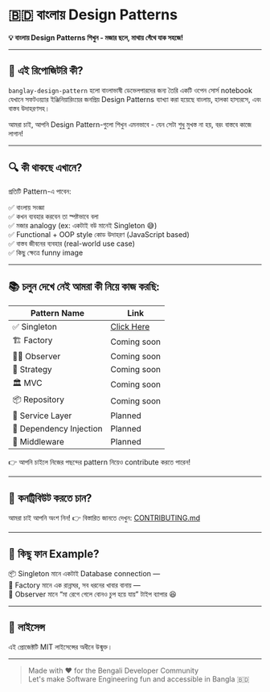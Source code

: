 # 🇧🇩 বাংলায় Design Patterns

**💡 বাংলায় Design Patterns শিখুন - মজার ছলে, মাথায় গেঁথে যাক সহজে!**

---

## 🤔 এই রিপোজিটরি কী?

`banglay-design-pattern` হলো বাংলাভাষী ডেভেলপারদের জন্য তৈরি একটি ওপেন সোর্স notebook যেখানে সফটওয়্যার ইঞ্জিনিয়ারিংয়ের জনপ্রিয় Design Patterns ব্যাখ্যা করা হয়েছে বাংলায়, হালকা হাস্যরসে, এবং বাস্তব উদাহরণসহ।

আমরা চাই, আপনি Design Pattern-গুলো শিখুন এমনভাবে - যেন সেটা শুধু মুখস্ত না হয়, বরং বাস্তবে কাজে লাগান!

---

## 🔍 কী থাকছে এখানে?

প্রতিটি Pattern-এ পাবেন:

✅ বাংলায় সংজ্ঞা  
✅ কখন ব্যবহার করবেন তা স্পষ্টভাবে বলা  
✅ মজার analogy (ex: একটাই বউ মানেই Singleton 😅)  
✅ Functional + OOP style কোড উদাহরণ (JavaScript based)  
✅ বাস্তব জীবনের ব্যবহার (real-world use case)  
✅ কিছু ক্ষেত্রে funny image 

---

## 📚 চলুন দেখে নেই আমরা কী নিয়ে কাজ করছি:

| Pattern Name           | Link     |
|------------------------|------------|
| ✅ Singleton            | [Click Here](./patterns/singleton.md)   |
| 🏗️ Factory             | Coming soon |
| 🕵️‍♂️ Observer          | Coming soon |
| 🧠 Strategy             | Coming soon |
| 🏛️ MVC                 | Coming soon |
| 📦 Repository          | Coming soon |
| 🧼 Service Layer       | Planned    |
| 🧪 Dependency Injection| Planned    |
| 🔁 Middleware           | Planned    |

👉 আপনি চাইলে নিজের পছন্দের pattern নিয়েও contribute করতে পারেন! 

---

## 🤝 কনট্রিবিউট করতে চান?

আমরা চাই আপনি অংশ নিন! 
👉 বিস্তারিত জানতে দেখুন: [CONTRIBUTING.md](./CONTRIBUTING.md)

---

## 📸 কিছু ফান Example?

📦 Singleton মানে একটাই Database connection —  
🔁 Factory মানে এক রান্নাঘর, সব ধরনের খাবার বানায় —  
👀 Observer মানে “মা রেগে গেলে বোনও চুপ হয়ে যায়” টাইপ ব্যাপার 😆

---

## 📜 লাইসেন্স

এই প্রোজেক্টটি MIT লাইসেন্সের অধীনে উন্মুক্ত।

---

> Made with ❤️ for the Bengali Developer Community  
> Let's make Software Engineering fun and accessible in Bangla 🇧🇩
